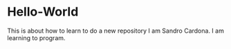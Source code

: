 # Hello-World
This is about how to learn to do a new repository
I am Sandro Cardona. I am learning to program.
